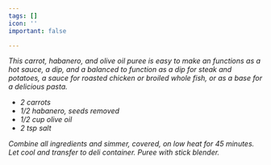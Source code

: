 ```yaml
---
tags: []
icon: ''
important: false

---
```

_This carrot, habanero, and olive oil puree is easy to make an functions as a hot sauce, a dip, and a  balanced to function as a dip for steak and potatoes, a sauce for roasted chicken or broiled whole fish, or as a base for a delicious pasta._

* _2 carrots_
* _1/2 habanero, seeds removed_
* _1/2 cup olive oil_
* _2 tsp salt_

_Combine all ingredients and simmer, covered, on low heat for 45 minutes. Let cool and transfer to deli container. Puree with stick blender._